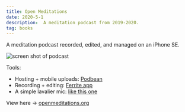 ```yaml
---
title: Open Meditations
date: 2020-5-1
description:  A meditation podcast from 2019-2020.
tag: books
---
```


A meditation podcast recorded, edited, and managed on an iPhone SE.

![screen shot of podcast](/images/om_screen.png)

Tools:
- Hosting + mobile uploads: [Podbean](https://www.podbean.com/)
- Recording + editing: [Ferrite app](https://apps.apple.com/us/app/ferrite-recording-studio/id1018780185)
- A simple lavalier mic: [like this one](https://www.amazon.com/Microphone-MFi-Certified-Recording-Compatible-Lightning/dp/B095STTDNV/)

View here -> [openmeditations.org](https://openmeditations.org)
